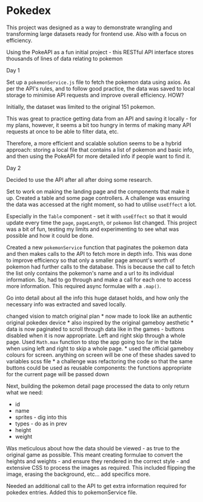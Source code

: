 # Pokedex

This project was designed as a way to demonstrate wrangling and transforming large datasets ready for frontend use. Also with a focus on efficiency.

Using the PokeAPI as a fun initial project - this RESTful API interface stores thousands of lines of data relating to pokemon

Day 1 

Set up a `pokemonService.js` file to fetch the pokemon data using axios. As per the API's rules, and to follow good practice, the data was saved to local storage to minimise API requests and improve overall efficiency. HOW?

Initially, the dataset was limited to the original 151 pokemon.

This was great to practice getting data from an API and saving it locally - for my plans, however, it seems a bit too hungry in terms of making many API requests at once to be able to filter data, etc.

Therefore, a more efficient and scalable solution seems to be a hybrid approach: storing a local file that contains a list of pokemon and basic info, and then using the PokeAPI for more detailed info if people want to find it.

Day 2

Decided to use the API after all after doing some research.

Set to work on making the landing page and the components that make it up. Created a table and some page controllers. A challenge was ensuring the data was accessed at the right moment, so had to utilise `useEffect` a lot.

Especially in the `Table` component - set it with `useEffect` so that it would update every time the `page`, `pageLength`, or `pokemon` list changed. This project was a bit of fun, testing my limits and experimenting to see what was possible and how it could be done.

Created a new `pokemonService` function that paginates the pokemon data and then makes calls to the API to fetch more in depth info. This was done to improve efficiency so that only a smaller page amount's worth of pokemon had further calls to the database. This is because the call to fetch the list only contains the pokemon's name and a url to its individual information. So, had to go through and make a call for each one to access more information. This required async formulae with a `.map()`.

Go into detail about all the info this huge dataset holds, and how only the necessary info was extracted and saved locally.

changed vision to match original plan
    * now made to look like an authentic original pokedex device
    * also inspired by the original gameboy aesthetic
    * data is now paginated to scroll through data like in the games - buttons disabled when it is now appropriate. Left and right skip through a whole page. Used `Math.max` function to stop the app going too far in the table when using left and right to skip a whole page.
    * used the official gameboy colours for screen. anything on screen will be one of these shades saved to variables scss file
    * a challenge was refactoring the code so that the same buttons could be used as reusable components: the functions appropriate for the current page will be passed down

Next, building the pokemon detail page
processed the data to only return what we need:
* id
* name
* sprites - dig into this
* types - do as in prev
* height
* weight

Was meticulous about how the data should be viewed - as true to the original game as possible. This meant creating formulae to convert the heights and weights - and ensure they rendered in the correct style - and extensive CSS to process the images as required. This included flipping the image, erasing the background, etc... add specifics more.

Needed an additional call to the API to get extra information required for pokedex entries. Added this to pokemonService file.